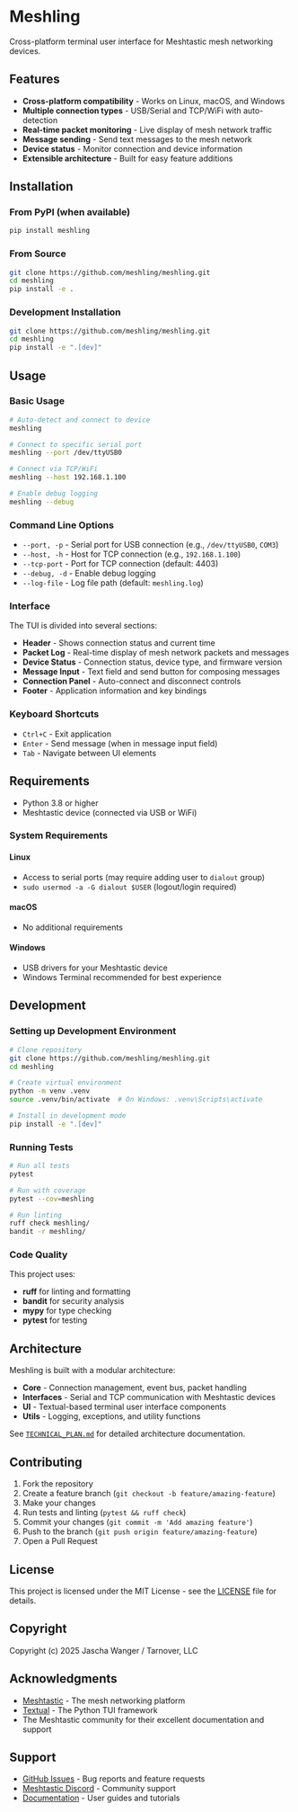 # Meshling

Cross-platform terminal user interface for Meshtastic mesh networking devices.

## Features

- **Cross-platform compatibility** - Works on Linux, macOS, and Windows
- **Multiple connection types** - USB/Serial and TCP/WiFi with auto-detection
- **Real-time packet monitoring** - Live display of mesh network traffic
- **Message sending** - Send text messages to the mesh network
- **Device status** - Monitor connection and device information
- **Extensible architecture** - Built for easy feature additions

## Installation

### From PyPI (when available)

```bash
pip install meshling
```

### From Source

```bash
git clone https://github.com/meshling/meshling.git
cd meshling
pip install -e .
```

### Development Installation

```bash
git clone https://github.com/meshling/meshling.git
cd meshling
pip install -e ".[dev]"
```

## Usage

### Basic Usage

```bash
# Auto-detect and connect to device
meshling

# Connect to specific serial port
meshling --port /dev/ttyUSB0

# Connect via TCP/WiFi
meshling --host 192.168.1.100

# Enable debug logging
meshling --debug
```

### Command Line Options

- `--port, -p` - Serial port for USB connection (e.g., `/dev/ttyUSB0`, `COM3`)
- `--host, -h` - Host for TCP connection (e.g., `192.168.1.100`)
- `--tcp-port` - Port for TCP connection (default: 4403)
- `--debug, -d` - Enable debug logging
- `--log-file` - Log file path (default: `meshling.log`)

### Interface

The TUI is divided into several sections:

- **Header** - Shows connection status and current time
- **Packet Log** - Real-time display of mesh network packets and messages
- **Device Status** - Connection status, device type, and firmware version
- **Message Input** - Text field and send button for composing messages
- **Connection Panel** - Auto-connect and disconnect controls
- **Footer** - Application information and key bindings

### Keyboard Shortcuts

- `Ctrl+C` - Exit application
- `Enter` - Send message (when in message input field)
- `Tab` - Navigate between UI elements

## Requirements

- Python 3.8 or higher
- Meshtastic device (connected via USB or WiFi)

### System Requirements

#### Linux
- Access to serial ports (may require adding user to `dialout` group)
- `sudo usermod -a -G dialout $USER` (logout/login required)

#### macOS
- No additional requirements

#### Windows
- USB drivers for your Meshtastic device
- Windows Terminal recommended for best experience

## Development

### Setting up Development Environment

```bash
# Clone repository
git clone https://github.com/meshling/meshling.git
cd meshling

# Create virtual environment
python -m venv .venv
source .venv/bin/activate  # On Windows: .venv\Scripts\activate

# Install in development mode
pip install -e ".[dev]"
```

### Running Tests

```bash
# Run all tests
pytest

# Run with coverage
pytest --cov=meshling

# Run linting
ruff check meshling/
bandit -r meshling/
```

### Code Quality

This project uses:
- **ruff** for linting and formatting
- **bandit** for security analysis
- **mypy** for type checking
- **pytest** for testing

## Architecture

Meshling is built with a modular architecture:

- **Core** - Connection management, event bus, packet handling
- **Interfaces** - Serial and TCP communication with Meshtastic devices
- **UI** - Textual-based terminal user interface components
- **Utils** - Logging, exceptions, and utility functions

See [`TECHNICAL_PLAN.md`](TECHNICAL_PLAN.md) for detailed architecture documentation.

## Contributing

1. Fork the repository
2. Create a feature branch (`git checkout -b feature/amazing-feature`)
3. Make your changes
4. Run tests and linting (`pytest && ruff check`)
5. Commit your changes (`git commit -m 'Add amazing feature'`)
6. Push to the branch (`git push origin feature/amazing-feature`)
7. Open a Pull Request

## License

This project is licensed under the MIT License - see the [LICENSE](LICENSE) file for details.

## Copyright

Copyright (c) 2025 Jascha Wanger / Tarnover, LLC

## Acknowledgments

- [Meshtastic](https://meshtastic.org/) - The mesh networking platform
- [Textual](https://textual.textualize.io/) - The Python TUI framework
- The Meshtastic community for their excellent documentation and support

## Support

- [GitHub Issues](https://github.com/meshling/meshling/issues) - Bug reports and feature requests
- [Meshtastic Discord](https://discord.gg/ktMAKGBnBs) - Community support
- [Documentation](https://github.com/meshling/meshling/wiki) - User guides and tutorials